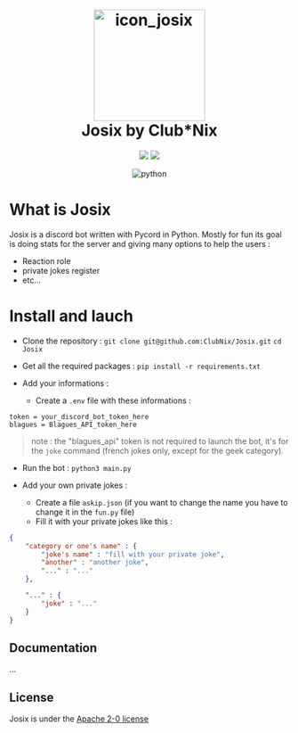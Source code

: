 

<h1 align="center">
  <img src="https://cdn.discordapp.com/attachments/693166692838408333/708425236730609704/1569691438417.png" alt="icon_josix"  height="200" width="200">
  <br>
  Josix by Club*Nix
  <br>
  </h1>
  
<p align="center">
  <a href="https://www.clubnix.fr/" alt="Club*Nix"><img src="https://img.shields.io/badge/A_project-Club*Nix-informational"/></a>
  <a href="https://github.com/ClubNix/Josix/blob/master/LICENSE" alt="apache"><img src="https://img.shields.io/github/license/ClubNix/Votix.svg" /></a>
</p>

<p align="center">
  <img src="https://img.shields.io/badge/python-3.8_|_3.9_|_3.10-blue" alt="python"/>
</p>

# What is Josix

Josix is a discord bot written with Pycord in Python. Mostly for fun its goal is doing stats for the server and giving many options to help the users :
- Reaction role 
- private jokes register
- etc...

# Install and lauch 
- Clone the repository :
`git clone git@github.com:ClubNix/Josix.git`
`cd Josix`

- Get all the required packages :
`pip install -r requirements.txt`

- Add your informations :
	- Create a `.env` file with these informations :
```
token = your_discord_bot_token_here
blagues = Blagues_API_token_here
```
> note : the "blagues_api" token is not required to launch the bot, it's for the `joke` command (french jokes only, except for the geek category).
- Run the bot :
`python3 main.py`

- Add your own private jokes :
	- Create a file `askip.json` (if you want to change the name you have to change it in the `fun.py` file)
	- Fill it with your private jokes like this :
```json
{
	"category or one's name" : {
		"joke's name" : "fill with your private joke",
		"another" : "another joke",
		"..." : "..."
	},

	"..." : {
		"joke" : "..."
	}
}
```

## Documentation
...

## License
Josix is under the [Apache 2-0 license](https://github.com/ClubNix/Josix/blob/master/LICENSE)
